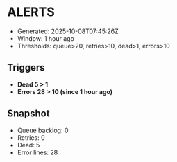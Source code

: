 # ALERTS

- Generated: 2025-10-08T07:45:26Z
- Window: 1 hour ago
- Thresholds: queue>20, retries>10, dead>1, errors>10

## Triggers
- **Dead 5 > 1**
- **Errors 28 > 10 (since 1 hour ago)**

## Snapshot
- Queue backlog: 0
- Retries: 0
- Dead: 5
- Error lines: 28

